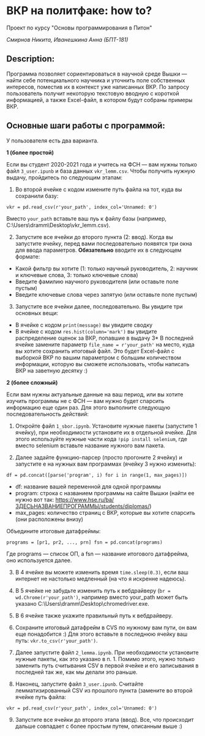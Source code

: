 # ВКР на политфаке: how to? 

Проект по курсу "Основы программирования в Питон"

*Смирнов Никита, Иванешкина Анна (БПТ-181)*

## Description:

Программа позволяет сориентироваться в научной среде Вышки — найти себе потенциального научника и уточнить поле собственных интересов, поместив их в контекст уже написанных ВКР. По запросу пользователь получит некоторую текстовую вводную с короткой информацией, а также Excel-файл, в котором будут собраны примеры ВКР. 

## Основные шаги работы с программой:

У пользователя есть два варианта. 

**1 (более простой)** 

Если вы студент 2020-2021 года и учитесь на ФСН — вам нужны только файл `3_user.ipunb` и база данных `vkr_lemm.csv`. Чтобы получить нужную выдачу, пройдитесь по следующим этапам: 

1. Во второй ячейке с кодом измените путь файла на тот, куда вы сохранили базу:

`vkr = pd.read_csv(r'your_path', index_col='Unnamed: 0')` 

Вместо `your_path` вставьте ваш пуь к файлу базы (например, C:\Users\dramm\Desktop\vkr_lemm.csv). 

2. Запустите все ячейки до второго пункта (2: ввод). Когда вы запустите ячейку, перед вами последовательно появятся три окна для ввода параметров. **Обязательно** вводите их в следующем формате: 

* Какой фильтр вы хотите (1: только научный руководитель, 2: научник и ключевые слова, 3: только ключевые слова)
* Введите фамилию научного руководителя (или оставьте поле пустым)
* Введите ключевые слова через запятую (или оставьте поле пустым)

3. Запустите все ячейки далее, последовательно. Вы увидите три основных вещи: 

* В ячейке с кодом `print(message)` вы увидите сводку 
* В ячейке с кодом `res.hist(column='mark')` вы увидите распределение оценок за ВКР, попавшие в выдачу
3* В последней ячейке замените параметр `file_name = r'your_path'` на место, куда вы хотите сохранить итоговый файл. Это будет Excel-файл с выборкой ВКР по вашим параметром с большим количеством информации, которую вы сможете использовать, чтобы написать ВКР на заветную десятку :) 


**2 (более сложный)** 

Если вам нужны актуальные данные на ваш период, или вы хотите изучить программы не с ФСН — вам нужно будет спарсить информацию еще один раз. Для этого выполните следующую последовательность действий:

1. Откройте файл `1_sbor.ipynb`. Установите нужные пакеты (запустите 1 ячейку), при необходимости установите их в отдельной ячейке. Для этого используйте нужные части кода `!pip install selenium`, где вместо selenium вставьте название нужного вам пакета. 

2. Далее задайте функцию-парсер (просто прогоните 2 ячейку) и запустите е на нужных вам программах (ячейку 3 нужно изменить): 

`df = pd.concat([parse('program', i) for i in range(1, max_pages)])`

* df: название вашей переменной для одной программы
* program: строка с названием программы на сайте Вышки (найти ее нужно вот так: https://www.hse.ru/ba/ЗДЕСЬНАЗВАНИЕПРОГРАММЫ/students/diplomas/)
* max_pages: количество страниц с ВКР, которые вы хотите спарсить (они расположены внизу) 

Объедините итоговые датафреймы: 

`programs = [pr1, pr2, ..., prn]
fsn = pd.concat(programs)`

Где programs — список ОП, а fsn — название итогового датафрейма, оно используется далее. 

3. В 4 ячейке вы можете изменить время `time.sleep(0.3)`, если ваш интернет не настолько медленный (на что я искренне надеюсь). 

4. В 5 ячейке не забудьте изменить путь к вебдрайверу (`br = wd.Chrome(r'your_path')`, например вместо your_path может быть указано C:\Users\dramm\Desktop\chromedriver.exe.

5. В 6 ячейке также укажите правильный путь к вебдрайверу. 

6. Сохраните итоговый датафрейм в CVS по нужному вам пути, он вам еще понадобится :) Для этого вставьте в последнюю ячейку ваш путь: `vkr.to_csv(r'your_path')`.  

7. Далее запустите файл `2_lemma.ipynb`. При необходимости установите нужные пакеты, как это указано в п. 1. Помимо этого, нужно только заменить путь считывания CSV в первой ячейке и его записывания в последней так же, как мы делали это раньше. 

8. Наконец, запустите файл `3_user.ipunb`. Считайте лемматизированный CSV из прошлого пункта (замените во второй ячейке путь файла: 

`vkr = pd.read_csv(r'your_path', index_col='Unnamed: 0')`

9. Запустите все ячейки до второго этапа (ввод). Все, что происходит дальше совпадает с более простым путем, описанным выше :) 


